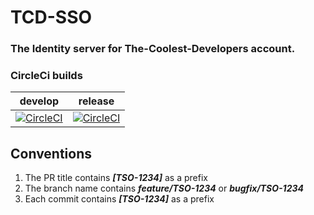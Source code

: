 # TCD-SSO
### The Identity server for The-Coolest-Developers account.

### CircleCi builds

| develop | release |
| :-----: | :-----: |
| [![CircleCI](https://circleci.com/gh/the-coolest-developers/TCD-SSO/tree/develop.svg?style=svg)](https://circleci.com/gh/the-coolest-developers/TCD-SSO/tree/develop) | [![CircleCI](https://circleci.com/gh/the-coolest-developers/TCD-SSO/tree/release.svg?style=svg)](https://circleci.com/gh/the-coolest-developers/TCD-SSO/tree/release) |

## Conventions
1) The PR title contains _**[TSO-1234]**_ as a prefix
2) The branch name contains **_feature/TSO-1234_** or **_bugfix/TSO-1234_**
3) Each commit contains _**[TSO-1234]**_ as a prefix
